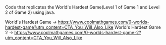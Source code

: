 Code that replicates the World's Hardest Game(Level 1 of Game 1 and Level 2 of Game 2) using java.

World's Hardest Game -> https://www.coolmathgames.com/0-worlds-hardest-game?utm_content=CTA_You_Will_Also_Like
World's Hardest Game 2 -> https://www.coolmathgames.com/0-worlds-hardest-game-2?utm_content=CTA_You_Will_Also_Like 